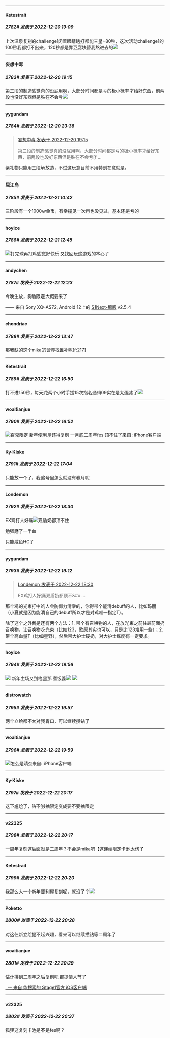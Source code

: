 

*****

####  Ketestrait  
##### 2782#       发表于 2022-12-20 19:09

上次温泉复刻的challenge1闭着眼睛瞎打都能三星+80秒，这次活动challenge1的100秒我都打不出来，120秒都是靠豆腐块替我熬进去的<img src="https://static.saraba1st.com/image/smiley/face2017/004.gif" referrerpolicy="no-referrer">



*****

####  妄想中毒  
##### 2783#       发表于 2022-12-20 19:15

第三段的制造感觉真的没屁用啊，大部分时间都是亏的极小概率才给好东西，前两段也没好东西但是胜在不会亏<img src="https://static.saraba1st.com/image/smiley/face2017/037.png" referrerpolicy="no-referrer">



*****

####  yygundam  
##### 2784#       发表于 2022-12-20 23:38

<blockquote><a href="httphttps://bbs.saraba1st.com/2b/forum.php?mod=redirect&amp;goto=findpost&amp;pid=59023313&amp;ptid=1986197" target="_blank">妄想中毒 发表于 2022-12-20 19:15</a>

第三段的制造感觉真的没屁用啊，大部分时间都是亏的极小概率才给好东西，前两段也没好东西但是胜在不会亏[f ...</blockquote>
紫礼物只能用三段解放造，不过这玩意目前不用特别在意就是。



*****

####  屈江鸟  
##### 2785#       发表于 2022-12-21 10:42

三阶段有一个1000w金币，有幸撞见一次再也没见过，基本还是亏的



*****

####  hoyice  
##### 2786#       发表于 2022-12-21 12:45

<img src="https://static.saraba1st.com/image/smiley/face2017/076.png" referrerpolicy="no-referrer">打完球再打鸡感觉好快乐 又找回玩这游戏的本心了



*****

####  andychen  
##### 2787#       发表于 2022-12-22 12:23

今晚生放，狗盾限定大概要来了

—— 来自 Sony XQ-AS72, Android 12上的 [S1Next-鹅版](https://github.com/ykrank/S1-Next/releases) v2.5.4



*****

####  chondriac  
##### 2788#       发表于 2022-12-22 13:47

那我缺的这个mika的营养找谁补呢[f:217]



*****

####  Ketestrait  
##### 2789#       发表于 2022-12-22 16:50

打不进150秒，每天花两个小时手搓15次指名通缉09实在是太蛋疼了<img src="https://static.saraba1st.com/image/smiley/face2017/144.png" referrerpolicy="no-referrer">

*****

####  woaitianjue  
##### 2790#       发表于 2022-12-22 16:52

<img src="https://static.saraba1st.com/image/smiley/face2017/024.png" referrerpolicy="no-referrer">百鬼限定 新年便利屋还得复刻 一月底二周年fes 顶不住了来自: iPhone客户端



*****

####  Ky·Kiske  
##### 2791#       发表于 2022-12-22 17:04

只能放一个了，我这号里怎么就没有春月呢



*****

####  Londemon  
##### 2792#       发表于 2022-12-22 18:30

EX鸡打人好痛<img src="https://static.saraba1st.com/image/smiley/face2017/143.png" referrerpolicy="no-referrer">双盾奶都顶不住

勉强磨了一半血

只能咸鱼HC了



*****

####  yygundam  
##### 2793#       发表于 2022-12-22 19:12

<blockquote><a href="httphttps://bbs.saraba1st.com/2b/forum.php?mod=redirect&amp;goto=findpost&amp;pid=59049675&amp;ptid=1986197" target="_blank">Londemon 发表于 2022-12-22 18:30</a>

EX鸡打人好痛双盾奶都顶不&amp;#x ...</blockquote>
那个鸡的光束打中的人会防御力清零的，你得带个能清debuff的人，比如玛丽（小夏就是因为能清自己的debuff所以才是对鸡唯一指定T）。

除了这个之外倒是还有两个方法：1. 带个有召唤物的人，在放光束之前往最前面扔召唤物，让召唤物吃光束（比如123，歌原其实也可以，只是比123难用一些）；2. 带个高血量T（比如星野），然后带大护士硬奶，对大护士练度有一定要求。



*****

####  hoyice  
##### 2794#       发表于 2022-12-22 19:56

<img src="https://p.sda1.dev/9/172a04122c45ea062a04dfa1db70d435/CMP_20221222195543553.jpg" referrerpolicy="no-referrer">
新年主场又到格黑那
煮饭婆<img src="https://static.saraba1st.com/image/smiley/face2017/073.png" referrerpolicy="no-referrer">
<img src="https://p.sda1.dev/9/ce65ce294d98d60da1669c5315139bc3/CMP_20221222195543499.jpg" referrerpolicy="no-referrer">

*****

####  distrowatch  
##### 2795#       发表于 2022-12-22 19:57

两个立绘都不太对我胃口，可以继续攒钻了

*****

####  woaitianjue  
##### 2796#       发表于 2022-12-22 19:59

<img src="https://static.saraba1st.com/image/smiley/face2017/118.png" referrerpolicy="no-referrer">怎么是晴奈来自: iPhone客户端



*****

####  Ky·Kiske  
##### 2797#       发表于 2022-12-22 20:17

这下尴尬了，钻不够抽限定变成要不要抽限定

*****

####  v22325  
##### 2798#       发表于 2022-12-22 20:17

一周年复刻这后面就是二周年？不会是mika吧【这连续限定卡池太伤了



*****

####  Ketestrait  
##### 2799#       发表于 2022-12-22 20:20

我那么大一个新年便利屋复刻呢，就没了？<img src="https://static.saraba1st.com/image/smiley/face2017/117.png" referrerpolicy="no-referrer">

*****

####  Poketto  
##### 2800#       发表于 2022-12-22 20:28

对这仨新立绘提不起兴趣，看来可以继续攒钻等二周年了

*****

####  woaitianjue  
##### 2801#       发表于 2022-12-22 20:29

估计排到二周年之后复刻吧 都提情人节了

[  -- 来自 能搜索的 Stage1官方 iOS客户端](https://itunes.apple.com/fi/app/saraba1st/id1221237470?mt=8)



*****

####  v22325  
##### 2802#       发表于 2022-12-22 20:37

狐狸这复刻卡池是不是fes啊？

